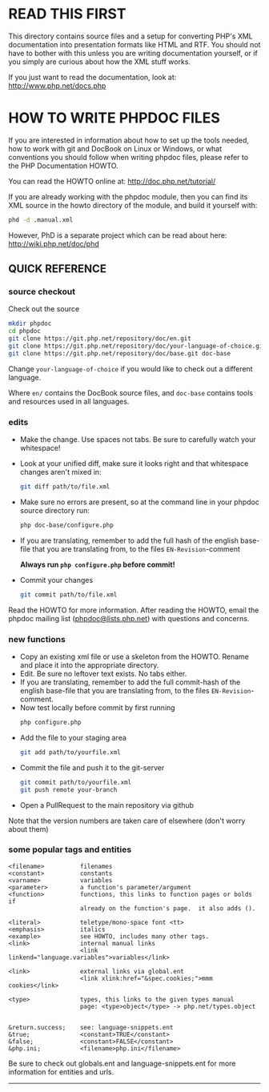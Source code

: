 
# READ THIS FIRST
    
This directory contains source files and a setup for converting
PHP's XML documentation into presentation formats like HTML and
RTF. You should not have to bother with this unless you are
writing documentation yourself, or if you simply are curious
about how the XML stuff works.

If you just want to read the documentation, look at:
http://www.php.net/docs.php

# HOW TO WRITE PHPDOC FILES

If you are interested in information about how to
set up the tools needed, how to work with git and
DocBook on Linux or Windows, or what conventions you
should follow when writing phpdoc files, please refer
to the PHP Documentation HOWTO.
     
You can read the HOWTO online at: http://doc.php.net/tutorial/
    
If you are already working with the phpdoc module,
then you can find its XML source in the howto directory
of the module, and build it yourself with:

```bash
phd -d .manual.xml
```

However, PhD is a separate project which can be read about here:
http://wiki.php.net/doc/phd

## QUICK REFERENCE

### source checkout
  
Check out the source

```bash
mkdir phpdoc
cd phpdoc
git clone https://git.php.net/repository/doc/en.git
git clone https://git.php.net/repository/doc/your-language-of-choice.git
git clone https://git.php.net/repository/doc/base.git doc-base
```

Change `your-language-of-choice` if you would like to check out a different language.
         
Where `en/` contains the DocBook source files, and `doc-base` contains tools
and resources used in all languages.
  
### edits
    
* Make the change.  Use spaces not tabs.  Be sure to carefully watch your whitespace!
* Look at your unified diff, make sure it looks right and that whitespace changes aren't mixed in:
  ```bash
  git diff path/to/file.xml
  ```
  	 
* Make sure no errors are present, so at the command line in your phpdoc source directory run:
  ```bash
  php doc-base/configure.php
  ```  
* If you are translating, remember to add the full hash of the english base-file that you are translating 
  from, to the files `EN-Revision`-comment
  
  **Always run `php configure.php` before commit!**
* Commit your changes
  ```bash
  git commit path/to/file.xml
  ```
	 
Read the HOWTO for more information.  After reading the HOWTO,
email the phpdoc mailing list (phpdoc@lists.php.net) with questions 
and concerns.

### new functions
  
* Copy an existing xml file or use a skeleton from the HOWTO. 
  Rename and place it into the appropriate directory.
* Edit.  Be sure no leftover text exists.  No tabs either.
* If you are translating, remember to add the full commit-hash of the english 
  base-file that you are translating from, to the files `EN-Revision`-comment.
* Now test locally before commit by first running
  ```bash
  php configure.php
  ```
* Add the file to your staging area
  ```bash
  git add path/to/yourfile.xml
  ```
* Commit the file and push it to the git-server
  ```bash
  git commit path/to/yourfile.xml
  git push remote your-branch
  ```
* Open a PullRequest to the main repository via github
  
Note that the version numbers are taken care of elsewhere (don't worry 
about them)

### some popular tags and entities
   
    <filename>          filenames
    <constant>          constants
    <varname>           variables
    <parameter>         a function's parameter/argument
    <function>          functions, this links to function pages or bolds if 
                        already on the function's page.  it also adds ().
    
    <literal>           teletype/mono-space font <tt>
    <emphasis>          italics
    <example>           see HOWTO, includes many other tags.
    <link>              internal manual links
                        <link linkend="language.variables">variables</link>
    
    <link>              external links via global.ent
                        <link xlink:href="&spec.cookies;">mmm cookies</link>                        
    
    <type>              types, this links to the given types manual
                        page: <type>object</type> -> php.net/types.object
    

    &return.success;    see: language-snippets.ent
    &true;              <constant>TRUE</constant>
    &false;             <constant>FALSE</constant>
    &php.ini;           <filename>php.ini</filename>

 Be sure to check out globals.ent and language-snippets.ent for
 more information for entities and urls.

---------------------------------------------------------------------------
